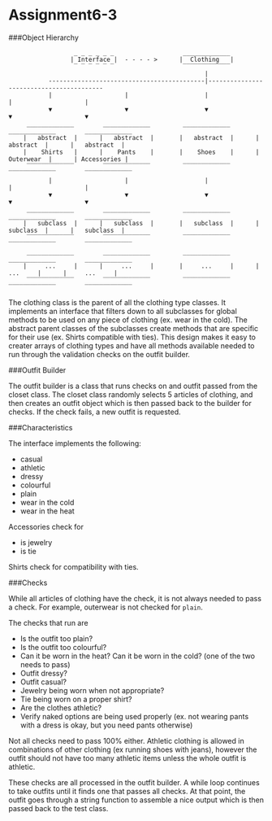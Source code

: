 # Assignment6-3


###Object Hierarchy 

```
                  _ _ _ _ _ _                   _____________
                 | Interface |  - - - - >      |  Clothing   |
                  ‾ ‾ ‾ ‾ ‾ ‾                   ‾‾‾‾‾‾‾‾‾‾‾‾‾                        
                                                      |
           -------------------------------------------|-----------------------------------------
           |                    |                     |                    |                    |
           ▼                    ▼                     ▼                    ▼                    ▼
     _____________        _____________         _____________        _____________        _____________
    |   abstract  |      |   abstract  |       |   abstract  |      |   abstract  |      |   abstract  |
    |    Shirts   |      |    Pants    |       |    Shoes    |      |  Outerwear  |      | Accessories |
     ‾‾‾‾‾‾‾‾‾‾‾‾‾        ‾‾‾‾‾‾‾‾‾‾‾‾‾         ‾‾‾‾‾‾‾‾‾‾‾‾‾        ‾‾‾‾‾‾‾‾‾‾‾‾‾        ‾‾‾‾‾‾‾‾‾‾‾‾‾ 
           |                    |                     |                    |                    |
           ▼                    ▼                     ▼                    ▼                    ▼
     _____________        _____________         _____________        _____________        _____________
    |   subclass  |      |   subclass  |       |   subclass  |      |   subclass  |      |   subclass  |
     ‾‾‾‾‾‾‾‾‾‾‾‾‾        ‾‾‾‾‾‾‾‾‾‾‾‾‾         ‾‾‾‾‾‾‾‾‾‾‾‾‾        ‾‾‾‾‾‾‾‾‾‾‾‾‾        ‾‾‾‾‾‾‾‾‾‾‾‾‾ 
     _____________        _____________         _____________        _____________        _____________
    |     ...     |      |     ...     |       |     ...     |      |     ...     |      |     ...     |
     ‾‾‾‾‾‾‾‾‾‾‾‾‾        ‾‾‾‾‾‾‾‾‾‾‾‾‾         ‾‾‾‾‾‾‾‾‾‾‾‾‾        ‾‾‾‾‾‾‾‾‾‾‾‾‾        ‾‾‾‾‾‾‾‾‾‾‾‾‾
```

The clothing class is the parent of all the clothing type classes. It implements an interface that filters down to all
subclasses for global methods to be used on any piece of clothing (ex. wear in the cold). The abstract parent classes of
the subclasses create methods that are specific for their use (ex. Shirts compatible with ties). This design makes it
easy to creater arrays of clothing types and have all methods available needed to run through the validation checks on
the outfit builder.

###Outfit Builder

The outfit builder is a class that runs checks on and outfit passed from the closet class. The closet class randomly
selects 5 articles of clothing, and then creates an outfit object which is then passed back to the builder for checks.
If the check fails, a new outfit is requested.

###Characteristics

The interface implements the following:

- casual
- athletic
- dressy
- colourful
- plain
- wear in the cold
- wear in the heat

Accessories check for 
- is jewelry
- is tie

Shirts check for compatibility with ties.

###Checks

While all articles of clothing have the check, it is not always needed to pass a check. For example, outerwear is not 
checked for `plain`. 

The checks that run are 

- Is the outfit too plain?
- Is the outfit too colourful?
- Can it be worn in the heat? Can it be worn in the cold? (one of the two needs to pass)
- Outfit dressy?
- Outfit casual?
- Jewelry being worn when not appropriate?
- Tie being worn on a proper shirt?
- Are the clothes athletic?
- Verify naked options are being used properly (ex. not wearing pants with a dress is okay, but you need pants otherwise)

Not all checks need to pass 100% either. Athletic clothing is allowed in combinations of other clothing (ex running shoes 
with jeans), however the outfit should not have too many athletic items unless the whole outfit is athletic.

These checks are all processed in the outfit builder. A while loop continues to take outfits until it finds one that 
passes all checks. At that point, the outfit goes through a string function to assemble a nice output which is then passed 
back to the test class. 

